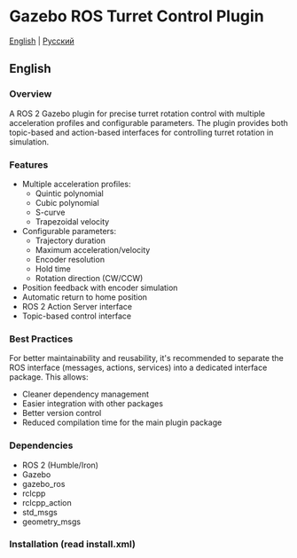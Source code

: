 # Gazebo ROS Turret Control Plugin

[English](#english) | [Русский](#russian)

## English

### Overview
A ROS 2 Gazebo plugin for precise turret rotation control with multiple acceleration profiles and configurable parameters. The plugin provides both topic-based and action-based interfaces for controlling turret rotation in simulation.

### Features
- Multiple acceleration profiles:
  - Quintic polynomial
  - Cubic polynomial
  - S-curve
  - Trapezoidal velocity
- Configurable parameters:
  - Trajectory duration
  - Maximum acceleration/velocity
  - Encoder resolution
  - Hold time
  - Rotation direction (CW/CCW)
- Position feedback with encoder simulation
- Automatic return to home position
- ROS 2 Action Server interface
- Topic-based control interface

### Best Practices
For better maintainability and reusability, it's recommended to separate the ROS interface (messages, actions, services) into a dedicated interface package. This allows:
- Cleaner dependency management
- Easier integration with other packages
- Better version control
- Reduced compilation time for the main plugin package

### Dependencies
- ROS 2 (Humble/Iron)
- Gazebo
- gazebo_ros
- rclcpp
- rclcpp_action
- std_msgs
- geometry_msgs

### Installation (read install.xml)